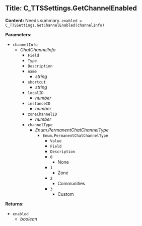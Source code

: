 ## Title: C_TTSSettings.GetChannelEnabled

**Content:**
Needs summary.
`enabled = C_TTSSettings.GetChannelEnabled(channelInfo)`

**Parameters:**
- `channelInfo`
  - *ChatChannelInfo*
    - `Field`
    - `Type`
    - `Description`
    - `name`
      - *string*
    - `shortcut`
      - *string*
    - `localID`
      - *number*
    - `instanceID`
      - *number*
    - `zoneChannelID`
      - *number*
    - `channelType`
      - *Enum.PermanentChatChannelType*
        - `Enum.PermanentChatChannelType`
          - `Value`
          - `Field`
          - `Description`
          - `0`
            - None
          - `1`
            - Zone
          - `2`
            - Communities
          - `3`
            - Custom

**Returns:**
- `enabled`
  - *boolean*